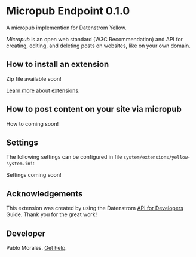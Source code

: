 # Micropub Endpoint 0.1.0
 A micropub implemention for Datenstrom Yellow. 

<dfn>Micropub</dfn> is an open web standard (W3C Recommendation) and API for creating, editing, and deleting posts on websites, like on your own domain.


<!-- <p align="center"><img src="screenshot.png" alt="Screenshot"></p> -->

## How to install an extension

Zip file available soon!

<!-- [Download ZIP file](https://github.com/pmoralesgarcia/yellow-micropub/archive/refs/heads/main.zip) and copy it into your `system/extensions` folder. -->

[Learn more about extensions](https://github.com/annaesvensson/yellow-update).

## How to post content on your site via micropub

How to coming soon!



## Settings

The following settings can be configured in file `system/extensions/yellow-system.ini`:

Settings coming soon!


## Acknowledgements

This extension was created by using the Datenstrom [API for Developers](https://datenstrom.se/yellow/help/api-for-developers) Guide. Thank you for the great work!

## Developer

Pablo Morales. [Get help](https://datenstrom.se/yellow/help/).


